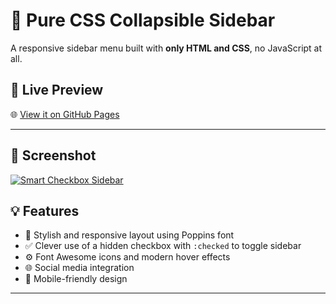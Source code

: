 # 🌟 Pure CSS Collapsible Sidebar

A responsive sidebar menu built with **only HTML and CSS**, no JavaScript at all.

## 🔗 Live Preview

🌐 [View it on GitHub Pages](https://your-username.github.io/your-repo-name)

---
## 🎥 Screenshot
[![Smart Checkbox Sidebar](https://raw.githubusercontent.com/MrunaliniPachpute/Smart-Checkbox-Sidebar/main/assets/screenshot.png)](https://mrunalinipachpute.github.io/Smart-Checkbox-Sidebar/)




## 💡 Features

- 🎨 Stylish and responsive layout using Poppins font
- ✅ Clever use of a hidden checkbox with `:checked` to toggle sidebar
- ⚙️ Font Awesome icons and modern hover effects
- 🌐 Social media integration
- 📱 Mobile-friendly design

---


